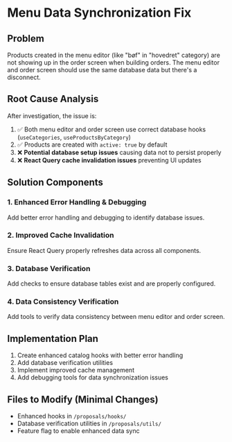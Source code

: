 # Menu Data Synchronization Fix

## Problem
Products created in the menu editor (like "bøf" in "hovedret" category) are not showing up in the order screen when building orders. The menu editor and order screen should use the same database data but there's a disconnect.

## Root Cause Analysis
After investigation, the issue is:

1. ✅ Both menu editor and order screen use correct database hooks (`useCategories`, `useProductsByCategory`)
2. ✅ Products are created with `active: true` by default
3. ❌ **Potential database setup issues** causing data not to persist properly
4. ❌ **React Query cache invalidation issues** preventing UI updates

## Solution Components

### 1. Enhanced Error Handling & Debugging
Add better error handling and debugging to identify database issues.

### 2. Improved Cache Invalidation  
Ensure React Query properly refreshes data across all components.

### 3. Database Verification
Add checks to ensure database tables exist and are properly configured.

### 4. Data Consistency Verification
Add tools to verify data consistency between menu editor and order screen.

## Implementation Plan

1. Create enhanced catalog hooks with better error handling
2. Add database verification utilities
3. Implement improved cache management
4. Add debugging tools for data synchronization issues

## Files to Modify (Minimal Changes)
- Enhanced hooks in `/proposals/hooks/`
- Database verification utilities in `/proposals/utils/`
- Feature flag to enable enhanced data sync
